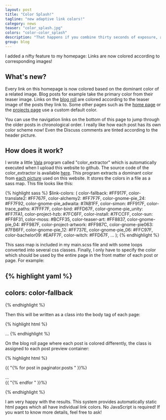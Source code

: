 ```yaml
---
layout: post
title: "Color Splash!"
tagline: "new adaptive link colors!"
category: news
teaser: "color_splash.jpg"
colors: "color-color_splash"
description: "That happens if you combine thirty seconds of exposure, a mobile phone and someone jumping around wildly."
group: blog
---
```


I added a nifty feature to my homepage: Links are now colored according to corresponding images!

<!--more-->

## What's new?

Every link on this homepage is now colored based on the dominant color of a related image. Blog posts for example take the primary color from their teaser image. Links on the [blog roll](/blog) are colored according to the teaser image of the posts they link to. Some other pages such as the [home page](/) or the [projects page](/projects.html) use a custom default color.

You can use the navigation links on the bottom of this page to jump through the older posts in chronological order. I really like how each post has its own color scheme now! Even the Discuss comments are tinted according to the header picture.

## How does it work?

I wrote a little [Vala](https://wiki.gnome.org/Projects/Vala) program called "color_extractor" which is automatically executed when I upload this website to github. The source code of the color_extractor is available [here](https://github.com/Simmesimme/Simmesimme.github.io/tree/master/_color_extractor). This program extracts a dominant color from [each picture](https://github.com/Simmesimme/Simmesimme.github.io/tree/master/assets/pictures) used on this website. It stores the colors in a file as a sass map. This file looks like this:

{% highlight sass %}
$link-colors: (
  color-fallback: #FF917F,
  color-translate2: #FF767F,
  color-alchemy2: #FF7F7F,
  color-gnome-pie_24: #FF7F92,
  color-gnome-pie_adwaita: #7AB1FF,
  color-simon: #FF917F,
  color-trace_paths: #7FFF7F,
  color-bird: #FFD67F,
  color-gnome-pie_unity: #FF7FA1,
  color-project-hzb: #7FC6FF,
  color-install: #7FCCFF,
  color-sun: #FF8F31,
  color-moss: #BCFF35,
  color-teaser-art: #FF8837,
  color-gnome-pie_04: #FF987F,
  color-project-artwork: #FF987C,
  color-gnome-pie063: #7FB6FF,
  color-gnome-pie_12: #FF737E,
  color-gnome-pie_06: #FFC97F,
  color-bachelor09: #EAFF7F,
  color-witch: #FFD67F,
  ...
);
{% endhighlight %}


This sass map is included in my main.scss file and with some loops converted into several css classes. Finally, I only have to specify the color which should be used by the entire page in the front matter of each post or page. For example:


{% highlight yaml %}
---
colors: color-fallback
---
{% endhighlight %}

Then this will be written as a class into the body tag of each page:

{% highlight html %}
<body class="{{ "{{ page.colors " }}}}">
...
</body>
{% endhighlight %}

On the blog roll page where each post is colored differently, the class is assigned to each post preview container:


{% highlight html %}

{{ "{% for post in paginator.posts " }}%}
<div class="post-preview {{ "{{ post.colors " }}}}">
...
</div>
{{ "{% endfor " }}%}

{% endhighlight %}

I am very happy with the results. This system provides automatically static html pages which all have individual link colors. No JavaScript is required! If you want to know more details, feel free to ask!
